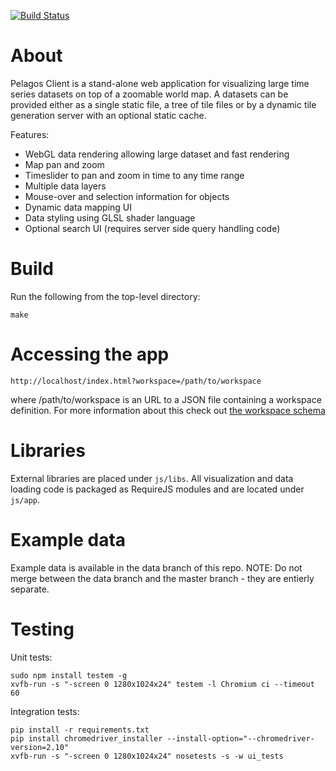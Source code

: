 [![Build Status](https://travis-ci.org/SkyTruth/pelagos-client.svg?branch=master)](https://travis-ci.org/SkyTruth/pelagos-client)

# About

Pelagos Client is a stand-alone web application for visualizing large time series datasets on top of a zoomable world map. A datasets can be provided either as a single static file, a tree of tile files or by a dynamic tile generation server with an optional static cache.

Features:

* WebGL data rendering allowing large dataset and fast rendering
* Map pan and zoom
* Timeslider to pan and zoom in time to any time range
* Multiple data layers
* Mouse-over and selection information for objects
* Dynamic data mapping UI
* Data styling using GLSL shader language
* Optional search UI (requires server side query handling code)

# Build

Run the following from the top-level directory:

    make

# Accessing the app

    http://localhost/index.html?workspace=/path/to/workspace

where /path/to/workspace is an URL to a JSON file containing a workspace definition. For more information about this check out [the workspace schema](https://github.com/SkyTruth/pelagos-client/blob/master/docs/schema.md)

# Libraries

External libraries are placed under `js/libs`. All visualization and data loading code is packaged as RequireJS modules and are located under `js/app`.

# Example data

Example data is available in the data branch of this repo. NOTE: Do not merge between the data branch and the master branch - they are entierly separate.


# Testing

Unit tests:

    sudo npm install testem -g
    xvfb-run -s "-screen 0 1280x1024x24" testem -l Chromium ci --timeout 60

Integration tests:

    pip install -r requirements.txt
    pip install chromedriver_installer --install-option="--chromedriver-version=2.10"
    xvfb-run -s "-screen 0 1280x1024x24" nosetests -s -w ui_tests
